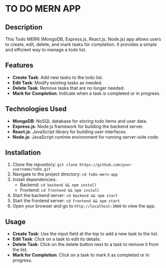 # TO DO MERN APP




## Description
This Todo MERN (MongoDB, Express.js, React.js, Node.js) app allows users to create, edit, delete, and mark tasks for completion. It provides a simple and efficient way to manage a todo list.

## Features
- **Create Task**: Add new tasks to the todo list.
- **Edit Task**: Modify existing tasks as needed.
- **Delete Task**: Remove tasks that are no longer needed.
- **Mark for Completion**: Indicate when a task is completed or in progress.

## Technologies Used
- **MongoDB**: NoSQL database for storing todo items and user data.
- **Express.js**: Node.js framework for building the backend server.
- **React.js**: JavaScript library for building user interfaces.
- **Node.js**: JavaScript runtime environment for running server-side code.

## Installation
1. Clone the repository: `git clone https://github.com/your-username/toDo.git`
2. Navigate to the project directory: `cd toDo-mern-app`
3. Install dependencies:
   - Backend: `cd backend && npm install`
   - Frontend: `cd frontend && npm install`
4. Start the backend server: `cd backend && npm start`
5. Start the frontend server: `cd frontend && npm start`
6. Open your browser and go to `http://localhost:3000` to view the app.

## Usage
- **Create Task**: Use the input field at the top to add a new task to the list.
- **Edit Task**: Click on a task to edit its details.
- **Delete Task**: Click on the delete button next to a task to remove it from the list.
- **Mark for Completion**: Click on a task to mark it as completed or in progress.


